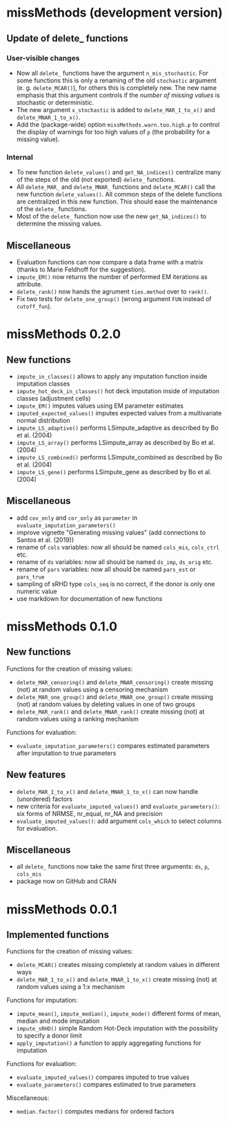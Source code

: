 # missMethods (development version)

## Update of delete_ functions

### User-visible changes

* Now all `delete_` functions have the argument `n_mis_stochastic`. For some
functions this is only a renaming of the old `stochastic` argument (e. g. `delete_MCAR()`), for others
this is completely new. The new name emphasis that this argument
controls if the *number of missing values* is stochastic or deterministic. 
* The new argument `x_stochastic` is added to `delete_MAR_1_to_x()` and `delete_MNAR_1_to_x()`.
* Add the (package-wide) option `missMethods.warn.too.high.p` to control the display of warnings for too high values of `p` (the probability for a missing value).

### Internal

* To new function `delete_values()` and `get_NA_indices()` centralize many of the steps of the old (not exported) `delete_` functions.
* All `delete_MAR_` and `delete_MNAR_` functions and `delete_MCAR()` call the new function `delete_values()`. All common steps of the delete functions are centralized in this new function. This should ease the maintenance of the `delete_` functions.
* Most of the `delete_` function now use the new `get_NA_indices()` to determine the missing values. 

## Miscellaneous

* Evaluation functions can now compare a data frame with a matrix (thanks to Marie Feldhoff for the suggestion).
* `impute_EM()` now returns the number of performed EM iterations as attribute.
* `delete_rank()` now hands the agrument `ties.method` over to `rank()`.
* Fix two tests for `delete_one_group()` (wrong argument `FUN` instead of `cutoff_fun`).


# missMethods 0.2.0

## New functions

* `impute_in_classes()` allows to apply any imputation function inside imputation classes 
* `impute_hot_deck_in_classes()` hot deck imputation inside of imputation classes (adjustment cells)
* `impute_EM()` imputes values using EM parameter estimates
* `imputed_expected_values()` imputes expected values from a multivariate normal distribution
* `impute_LS_adaptive()` performs LSimpute_adaptive as described by Bo et al. (2004)
* `impute_LS_array()` performs LSimpute_array as described by Bo et al. (2004)
* `impute_LS_combined()` performs LSimpute_combined as described by Bo et al. (2004)
* `impute_LS_gene()` performs LSimpute_gene as described by Bo et al. (2004)

## Miscellaneous

* add `cov_only` and `cor_only` as `parameter` in  `evaluate_imputation_parameters()`
* improve vignette "Generating missing values" (add connections to Santos et al. (2019))
* rename of `cols` variables: now all should be named `cols_mis`, `cols_ctrl` etc.
* rename of `ds` variables: now all should be named `ds_imp`, `ds_orig` etc.
* rename of `pars` variables: now all should be named `pars_est` or `pars_true`
* sampling of sRHD type `cols_seq` is no correct, if the donor is only one numeric value
* use markdown for documentation of new functions

# missMethods 0.1.0

## New functions

Functions for the creation of missing values:

* `delete_MAR_censoring()` and `delete_MNAR_censoring()` create missing (not) at random values using a censoring mechanism
* `delete_MAR_one_group()` and `delete_MNAR_one_group()` create missing (not) at random values by deleting values in one of two groups
* `delete_MAR_rank()` and `delete_MNAR_rank()` create missing (not) at random values using a ranking mechanism

Functions for evaluation:

* `evaluate_imputation_parameters()` compares estimated parameters after imputation to true parameters

## New features

* `delete_MAR_1_to_x()` and `delete_MNAR_1_to_x()` can now handle (unordered) factors
* new criteria for `evaluate_imputed_values()` and `evaluate_parameters()`: six forms of NRMSE, nr_equal, nr_NA and precision
* `evaluate_imputed_values()`: add argument `cols_which` to select columns for evaluation. 

## Miscellaneous

* all `delete_` functions now take the same first three arguments: `ds`, `p`, `cols_mis`
* package now on GitHub and CRAN

# missMethods 0.0.1

## Implemented functions

Functions for the creation of missing values:

* `delete_MCAR()` creates missing completely at random values in different ways
* `delete_MAR_1_to_x()` and `delete_MNAR_1_to_x()` create missing (not) at random values using a 1:x mechanism

Functions for imputation:

* `impute_mean()`, `impute_median()`, `impute_mode()` different forms of mean, median and mode imputation
* `impute_sRHD()` simple Random Hot-Deck imputation with the possibility to specify a donor limit
* `apply_imputation()` a function to apply aggregating functions for imputation

Functions for evaluation:

* `evaluate_imputed_values()` compares imputed to true values
* `evaluate_parameters()` compares estimated to true parameters

Miscellaneous:

* `median.factor()` computes medians for ordered factors


